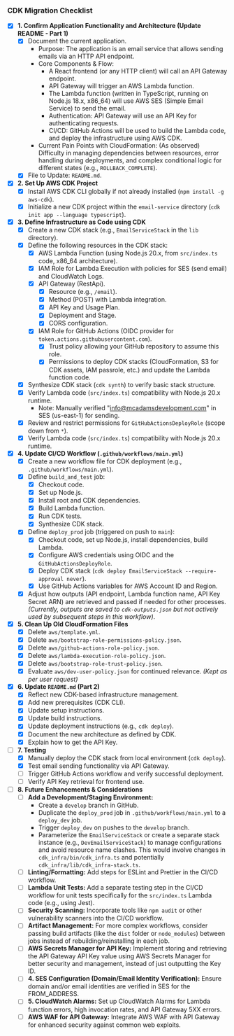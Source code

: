 ### CDK Migration Checklist

- [x] **1. Confirm Application Functionality and Architecture (Update README - Part 1)**
    - [x] Document the current application.
        - Purpose: The application is an email service that allows sending emails via an HTTP API endpoint.
        - Core Components & Flow:
            - A React frontend (or any HTTP client) will call an API Gateway endpoint.
            - API Gateway will trigger an AWS Lambda function.
            - The Lambda function (written in TypeScript, running on Node.js 18.x, x86_64) will use AWS SES (Simple Email Service) to send the email.
            - Authentication: API Gateway will use an API Key for authenticating requests.
            - CI/CD: GitHub Actions will be used to build the Lambda code, and deploy the infrastructure using AWS CDK.
        - Current Pain Points with CloudFormation: (As observed) Difficulty in managing dependencies between resources, error handling during deployments, and complex conditional logic for different states (e.g., `ROLLBACK_COMPLETE`).
    - [x] File to Update: `README.md`.

- [x] **2. Set Up AWS CDK Project**
    - [x] Install AWS CDK CLI globally if not already installed (`npm install -g aws-cdk`).
    - [x] Initialize a new CDK project within the `email-service` directory (`cdk init app --language typescript`).

- [x] **3. Define Infrastructure as Code using CDK**
    - [x] Create a new CDK stack (e.g., `EmailServiceStack` in the `lib` directory).
    - [x] Define the following resources in the CDK stack:
        - [x] AWS Lambda Function (using Node.js 20.x, from `src/index.ts` code, x86_64 architecture).
        - [x] IAM Role for Lambda Execution with policies for SES (send email) and CloudWatch Logs.
        - [x] API Gateway (RestApi).
            - [x] Resource (e.g., `/email`).
            - [x] Method (POST) with Lambda integration.
            - [x] API Key and Usage Plan.
            - [x] Deployment and Stage.
            - [x] CORS configuration.
        - [x] IAM Role for GitHub Actions (OIDC provider for `token.actions.githubusercontent.com`).
            - [x] Trust policy allowing your GitHub repository to assume this role.
            - [x] Permissions to deploy CDK stacks (CloudFormation, S3 for CDK assets, IAM passrole, etc.) and update the Lambda function code.
    - [x] Synthesize CDK stack (`cdk synth`) to verify basic stack structure.
    - [x] Verify Lambda code (`src/index.ts`) compatibility with Node.js 20.x runtime.
        - Note: Manually verified "info@mcadamsdevelopment.com" in SES (us-east-1) for sending.
    - [x] Review and restrict permissions for `GitHubActionsDeployRole` (scope down from `*`).
    - [x] Verify Lambda code (`src/index.ts`) compatibility with Node.js 20.x runtime.

- [x] **4. Update CI/CD Workflow (`.github/workflows/main.yml`)**
    - [x] Create a new workflow file for CDK deployment (e.g., `.github/workflows/main.yml`).
    - [x] Define `build_and_test` job:
        - [x] Checkout code.
        - [x] Set up Node.js.
        - [x] Install root and CDK dependencies.
        - [x] Build Lambda function.
        - [x] Run CDK tests.
        - [x] Synthesize CDK stack.
    - [x] Define `deploy_prod` job (triggered on push to `main`):
        - [x] Checkout code, set up Node.js, install dependencies, build Lambda.
        - [x] Configure AWS credentials using OIDC and the `GitHubActionsDeployRole`.
        - [x] Deploy CDK stack (`cdk deploy EmailServiceStack --require-approval never`).
        - [x] Use GitHub Actions variables for AWS Account ID and Region.
    - [x] Adjust how outputs (API endpoint, Lambda function name, API Key Secret ARN) are retrieved and passed if needed for other processes. *(Currently, outputs are saved to `cdk-outputs.json` but not actively used by subsequent steps in this workflow)*.

- [x] **5. Clean Up Old CloudFormation Files**
    - [x] Delete `aws/template.yml`.
    - [x] Delete `aws/bootstrap-role-permissions-policy.json`.
    - [x] Delete `aws/github-actions-role-policy.json`.
    - [x] Delete `aws/lambda-execution-role-policy.json`.
    - [x] Delete `aws/bootstrap-role-trust-policy.json`.
    - [x] Evaluate `aws/dev-user-policy.json` for continued relevance. *(Kept as per user request)*

- [x] **6. Update `README.md` (Part 2)**
    - [x] Reflect new CDK-based infrastructure management.
    - [x] Add new prerequisites (CDK CLI).
    - [x] Update setup instructions.
    - [x] Update build instructions.
    - [x] Update deployment instructions (e.g., `cdk deploy`).
    - [x] Document the new architecture as defined by CDK.
    - [x] Explain how to get the API Key.

- [ ] **7. Testing**
    - [x] Manually deploy the CDK stack from local environment (`cdk deploy`).
    - [x] Test email sending functionality via API Gateway.
    - [ ] Trigger GitHub Actions workflow and verify successful deployment.
    - [ ] Verify API Key retrieval for frontend use.

- [ ] **8. Future Enhancements & Considerations**
    - [ ] **Add a Development/Staging Environment:**
        - Create a `develop` branch in GitHub.
        - Duplicate the `deploy_prod` job in `.github/workflows/main.yml` to a `deploy_dev` job.
        - Trigger `deploy_dev` on pushes to the `develop` branch.
        - Parameterize the `EmailServiceStack` or create a separate stack instance (e.g., `DevEmailServiceStack`) to manage configurations and avoid resource name clashes. This would involve changes in `cdk_infra/bin/cdk_infra.ts` and potentially `cdk_infra/lib/cdk_infra-stack.ts`.
    - [ ] **Linting/Formatting:** Add steps for ESLint and Prettier in the CI/CD workflow.
    - [ ] **Lambda Unit Tests:** Add a separate testing step in the CI/CD workflow for unit tests specifically for the `src/index.ts` Lambda code (e.g., using Jest).
    - [ ] **Security Scanning:** Incorporate tools like `npm audit` or other vulnerability scanners into the CI/CD workflow.
    - [ ] **Artifact Management:** For more complex workflows, consider passing build artifacts (like the `dist` folder or `node_modules`) between jobs instead of rebuilding/reinstalling in each job.
    - [ ] **AWS Secrets Manager for API Key:** Implement storing and retrieving the API Gateway API Key value using AWS Secrets Manager for better security and management, instead of just outputting the Key ID.
    - [ ] **4. SES Configuration (Domain/Email Identity Verification):** Ensure domain and/or email identities are verified in SES for the FROM_ADDRESS.
    - [ ] **5. CloudWatch Alarms:** Set up CloudWatch Alarms for Lambda function errors, high invocation rates, and API Gateway 5XX errors.
    - [ ] **AWS WAF for API Gateway:** Integrate AWS WAF with API Gateway for enhanced security against common web exploits.
